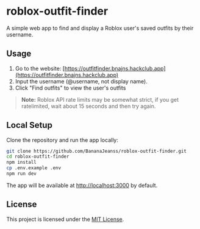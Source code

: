 # roblox-outfit-finder

A simple web app to find and display a Roblox user's saved outfits by their username.

## Usage

1. Go to the website: [https://outfitfinder.bnajns.hackclub.app](https://outfitfinder.bnajns.hackclub.app)
2. Input the username (@username, not display name).
3. Click "Find outfits" to view the user's outfits

> **Note:** Roblox API rate limits may be somewhat strict, if you get ratelimited, wait about 15 seconds and then try again.

## Local Setup

Clone the repository and run the app locally:

```bash
git clone https://github.com/BananaJeanss/roblox-outfit-finder.git
cd roblox-outfit-finder
npm install
cp .env.example .env
npm run dev
```

The app will be available at [http://localhost:3000](http://localhost:3000) by default.

## License

This project is licensed under the [MIT License](LICENSE).